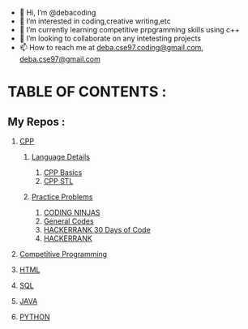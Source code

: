 - 👋 Hi, I’m @debacoding
- 👀 I’m interested in coding,creative writing,etc
- 🌱 I’m currently learning competitive prpgramming skills using c++
- 💞️ I’m looking to collaborate on any intetesting projects 
- 📫 How to reach me at deba.cse97.coding@gmail.com, deba.cse97@gmail.com

<!---
debacoding/debacoding is a ✨ special ✨ repository because its `README.md` (this file) appears on your GitHub profile.
You can click the Preview link to take a look at your changes.
--->

# TABLE OF CONTENTS : 
## My Repos :
1. [CPP](https://github.com/debacoding/CPP)
   1. [Language Details](https://github.com/debacoding/CPP/tree/main/Language%20Details)
      1. [CPP Basics](https://github.com/debacoding/CPP/tree/main/Language%20Details/CPP%20Basics)
      2. [CPP STL](https://github.com/debacoding/CPP/tree/main/Language%20Details/CPP%20STL)
     
   2. [Practice Problems](https://github.com/debacoding/CPP/tree/main/Practice%20Problems)
      1. [CODING NINJAS](https://github.com/debacoding/CPP/tree/main/Practice%20Problems/CODING%20NINJAS)
      2. [General Codes](https://github.com/debacoding/CPP/tree/main/Practice%20Problems/GENERAL%20CODES)
      3. [HACKERRANK 30 Days of Code](https://github.com/debacoding/CPP/tree/main/Practice%20Problems/HACKERRANK%2030%20Days%20of%20Code)
      4. [HACKERRANK](https://github.com/debacoding/CPP/tree/main/Practice%20Problems/HACKERRANK)
2. [Competitive Programming](https://github.com/debacoding/Competitive-Programming)
  
3. [HTML](https://github.com/debacoding/HTML)
  
4. [SQL](https://github.com/debacoding/SQL)
   
5. [JAVA](https://github.com/debacoding/JAVA)
   
6. [PYTHON](https://github.com/debacoding/PYTHON)
   








